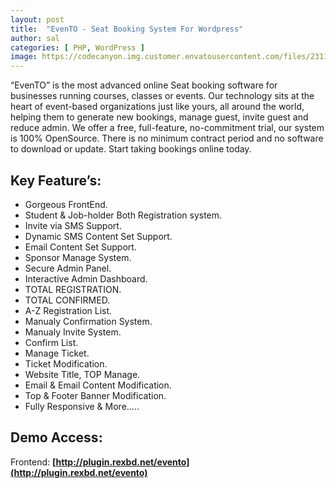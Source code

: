 ```yaml
---
layout: post
title:  "EvenTO - Seat Booking System For Wordpress"
author: sal
categories: [ PHP, WordPress ]
image: https://codecanyon.img.customer.envatousercontent.com/files/231123128/Cover.jpg?auto=compress%2Cformat&fit=crop&crop=top&max-h=8000&max-w=590&s=44e2ace712161379c3adbbc8d8589c0c
---
```

“EvenTO” is the most advanced online Seat booking software for businesses running courses, classes or events. Our technology sits at the heart of event-based organizations just like yours, all around the world, helping them to generate new bookings, manage guest, invite guest and reduce admin. We offer a free, full-feature, no-commitment trial, our system is 100% OpenSource. There is no minimum contract period and no software to download or update. Start taking bookings online today.  

## Key Feature’s:

* Gorgeous FrontEnd.  
* Student & Job-holder Both Registration system.  
* Invite via SMS Support.  
* Dynamic SMS Content Set Support.  
* Email Content Set Support.  
* Sponsor Manage System.  
* Secure Admin Panel.  
* Interactive Admin Dashboard.  
* TOTAL REGISTRATION.  
* TOTAL CONFIRMED.  
* A-Z Registration List.  
* Manualy Confirmation System.  
* Manualy Invite System.  
* Confirm List.  
* Manage Ticket.  
* Ticket Modification.  
* Website Title, TOP Manage.  
* Email & Email Content Modification.  
* Top & Footer Banner Modification.  
* Fully Responsive & More…..  

## Demo Access:

Frontend: **[http://plugin.rexbd.net/evento](http://plugin.rexbd.net/evento)**